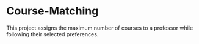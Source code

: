 # Course-Matching

This project assigns the maximum number of courses to a professor while following their selected preferences. 
